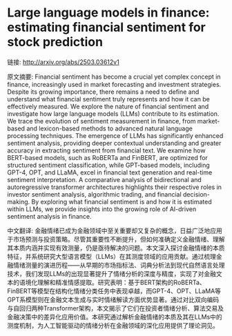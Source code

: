 # Large language models in finance: estimating financial sentiment for stock prediction

链接: http://arxiv.org/abs/2503.03612v1

原文摘要:
Financial sentiment has become a crucial yet complex concept in finance,
increasingly used in market forecasting and investment strategies. Despite its
growing importance, there remains a need to define and understand what
financial sentiment truly represents and how it can be effectively measured. We
explore the nature of financial sentiment and investigate how large language
models (LLMs) contribute to its estimation. We trace the evolution of sentiment
measurement in finance, from market-based and lexicon-based methods to advanced
natural language processing techniques. The emergence of LLMs has significantly
enhanced sentiment analysis, providing deeper contextual understanding and
greater accuracy in extracting sentiment from financial text. We examine how
BERT-based models, such as RoBERTa and FinBERT, are optimized for structured
sentiment classification, while GPT-based models, including GPT-4, OPT, and
LLaMA, excel in financial text generation and real-time sentiment
interpretation. A comparative analysis of bidirectional and autoregressive
transformer architectures highlights their respective roles in investor
sentiment analysis, algorithmic trading, and financial decision-making. By
exploring what financial sentiment is and how it is estimated within LLMs, we
provide insights into the growing role of AI-driven sentiment analysis in
finance.

中文翻译:
金融情绪已成为金融领域中至关重要却又复杂的概念，日益广泛地应用于市场预测与投资策略。尽管其重要性不断提升，但如何准确定义金融情绪、理解其本质内涵并实现有效测量，仍是亟待解决的问题。本文深入探讨金融情绪的本质特征，并系统研究大型语言模型（LLMs）在其测度领域的应用贡献。通过梳理金融情绪测量的演进历程——从早期的市场指标法、词典分析法到现代自然语言处理技术，我们发现LLMs的出现显著提升了情绪分析的深度与精度，实现了对金融文本的语境化理解和精准情感提取。研究表明：基于BERT架构的RoBERTa、FinBERT等模型在结构化情绪分类任务中表现卓越，而GPT-4、OPT、LLaMA等GPT系模型则在金融文本生成与实时情绪解读方面优势显著。通过对比双向编码与自回归两种Transformer架构，本文揭示了它们在投资者情绪分析、算法交易及金融决策中的差异化应用价值。本研究通过解析金融情绪的本质及其在LLMs中的测度机制，为人工智能驱动的情绪分析在金融领域的深化应用提供了理论洞见。
